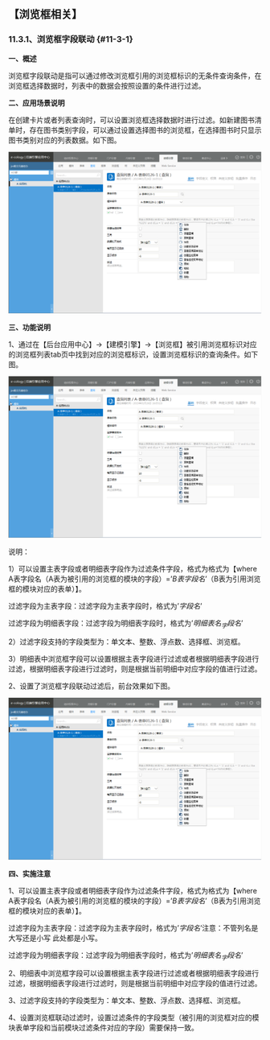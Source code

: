 ## 【浏览框相关】

### 11.3.1、浏览框字段联动 {#11-3-1}

**一、概述**

浏览框字段联动是指可以通过修改浏览框引用的浏览框标识的无条件查询条件，在浏览框选择数据时，列表中的数据会按照设置的条件进行过滤。

**二、应用场景说明**

在创建卡片或者列表查询时，可以设置浏览框选择数据时进行过滤。如新建图书清单时，存在图书类别字段，可以通过设置选择图书的浏览框，在选择图书时只显示图书类别对应的列表数据。如下图。

![E:\重要文件备份\ecology正式系统知识树图片(余海群提供)\20042\images\7946](../assets/ezhong_yao_wen_jian_bei_4efd5c_ecology_zheng_shi_xi_tong_zhi_shi_shu_tu_724728_yu_hai_qun_ti_4f9b295c_2.png)

**三、功能说明**

1、通过在【后台应用中心】→【建模引擎】→【浏览框】被引用浏览框标识对应的浏览框列表tab页中找到对应的浏览框标识，设置浏览框标识的查询条件。如下图。

![E:\重要文件备份\ecology正式系统知识树图片(余海群提供)\20042\images\7947](../assets/ezhong_yao_wen_jian_bei_4efd5c_ecology_zheng_shi_xi_tong_zhi_shi_shu_tu_724728_yu_hai_qun_ti_4f9b295c_2.png)

说明：

1）可以设置主表字段或者明细表字段作为过滤条件字段，格式为格式为【where A表字段名（A表为被引用的浏览框的模块的字段）=’$B表字段名$’（B表为引用浏览框的模块对应的表单）】。

过滤字段为主表字段：过滤字段为主表字段时，格式为’$字段名$’

过滤字段为明细表字段：过滤字段为明细表字段时，格式为’$明细表名_字段名$’

2）过滤字段支持的字段类型为：单文本、整数、浮点数、选择框、浏览框。

3）明细表中浏览框字段可以设置根据主表字段进行过滤或者根据明细表字段进行过滤，根据明细表字段进行过滤时，则是根据当前明细中对应字段的值进行过滤。

2、设置了浏览框字段联动过滤后，前台效果如下图。

![E:\重要文件备份\ecology正式系统知识树图片(余海群提供)\20042\images\7948](../assets/ezhong_yao_wen_jian_bei_4efd5c_ecology_zheng_shi_xi_tong_zhi_shi_shu_tu_724728_yu_hai_qun_ti_4f9b295c_2.png)

**四、实施注意**

1、可以设置主表字段或者明细表字段作为过滤条件字段，格式为格式为【where A表字段名（A表为被引用的浏览框的模块的字段）=’$B表字段名$’（B表为引用浏览框的模块对应的表单）】。

过滤字段为主表字段：过滤字段为主表字段时，格式为’$字段名$’注意：不管列名是大写还是小写 此处都是小写。

过滤字段为明细表字段：过滤字段为明细表字段时，格式为’$明细表名_字段名$’

2、明细表中浏览框字段可以设置根据主表字段进行过滤或者根据明细表字段进行过滤，根据明细表字段进行过滤时，则是根据当前明细中对应字段的值进行过滤。

3、过滤字段支持的字段类型为：单文本、整数、浮点数、选择框、浏览框。

4、设置浏览框联动过滤时，设置过滤条件的字段类型（被引用的浏览框对应的模块表单字段和当前模块过滤条件对应的字段）需要保持一致。